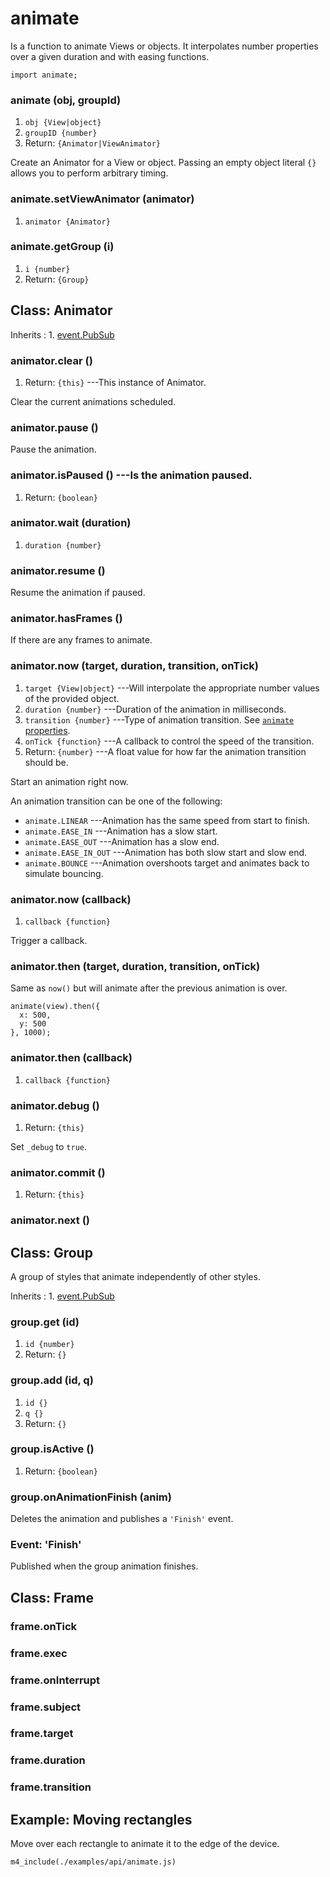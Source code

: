 # animate

Is a function to animate Views or objects. It interpolates
number properties over a given duration and with easing
functions.

~~~
import animate;
~~~

### animate (obj, groupId)
1. `obj {View|object}`
2. `groupID {number}`
3. Return: `{Animator|ViewAnimator}`

Create an Animator for a View or object. Passing an empty
object literal `{}` allows you to perform arbitrary timing.

### animate.setViewAnimator (animator)
1. `animator {Animator}`

### animate.getGroup (i)
1. `i {number}`
2. Return: `{Group}`


## Class: Animator

Inherits
:    1. [event.PubSub](./event-index.html#class-event.pubsub)

### animator.clear ()
1. Return: `{this}` ---This instance of Animator.

Clear the current animations scheduled.

### animator.pause ()

Pause the animation.

### animator.isPaused () ---Is the animation paused.
1. Return: `{boolean}`

### animator.wait (duration)
1. `duration {number}`

### animator.resume ()

Resume the animation if paused.

### animator.hasFrames ()

If there are any frames to animate.

### animator.now (target, duration, transition, onTick)
1. `target {View|object}` ---Will interpolate the appropriate number values of the provided object.
2. `duration {number}` ---Duration of the animation in milliseconds.
3. `transition {number}` ---Type of animation transition. See [`animate` properties](#properties).
4. `onTick {function}` ---A callback to control the speed of the transition.
5. Return: `{number}` ---A float value for how far the animation transition should be.

Start an animation right now.

An animation transition can be one of the following:

* `animate.LINEAR` ---Animation has the same speed from start to finish.
* `animate.EASE_IN` ---Animation has a slow start.
* `animate.EASE_OUT` ---Animation has a slow end.
* `animate.EASE_IN_OUT` ---Animation has both slow start and slow end.
* `animate.BOUNCE` ---Animation overshoots target and animates back to simulate bouncing.


### animator.now (callback)
1. `callback {function}`

Trigger a callback.

### animator.then (target, duration, transition, onTick)

Same as `now()` but will animate after the previous animation is over.

~~~
animate(view).then({
  x: 500,
  y: 500
}, 1000);
~~~

### animator.then (callback)
1. `callback {function}`

### animator.debug ()
1. Return: `{this}`

Set `_debug` to `true`.

### animator.commit ()
1. Return: `{this}`

### animator.next ()


## Class: Group

A group of styles that animate independently of other styles.

Inherits
:    1. [event.PubSub](./event-index.html#class-event.pubsub)

### group.get (id)
1. `id {number}`
2. Return: `{}`

### group.add (id, q)
1. `id {}`
2. `q {}`
3. Return: `{}`

### group.isActive ()
1. Return: `{boolean}`

### group.onAnimationFinish (anim)

Deletes the animation and publishes a `'Finish'` event.

### Event: \'Finish\'

Published when the group animation finishes.


## Class: Frame

### frame.onTick

### frame.exec

### frame.onInterrupt

### frame.subject

### frame.target

### frame.duration

### frame.transition


## Example: Moving rectangles

Move over each rectangle to animate it to the edge of the device.

~~~
m4_include(./examples/api/animate.js)
~~~

